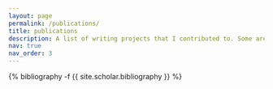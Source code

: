 ```yaml
---
layout: page
permalink: /publications/
title: publications
description: A list of writing projects that I contributed to. Some are peer-reviewed articles while many are reports, posts, and white papers that were disseminated to practitioners, policymakers, and media.
nav: true
nav_order: 3
---
```

<!-- _pages/publications.md -->
<div class="publications">

{% bibliography -f {{ site.scholar.bibliography }} %}

</div>

